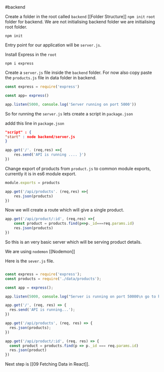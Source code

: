 #backend 

Create a folder in the root called `backend`
[[Folder Structure]]
 `npm init` `root` folder for backend. We are not initialising backend folder we are initialising root folder.
```console
npm init
```

Entry point for our application will be `server.js`.

Install Express in the `root` 
```console
npm i express
```

Create a `server.js` file inside the `backend` folder. For now also copy paste the `products.js` file in data folder in backend.

```javascript
const express = require('express')

const app= express()

app.listen(5000, console.log('Server running on port 5000'))
```

So for running the `server.js` lets create a script in `package.json` 

addd this line in `package.json` 
```json
"script" : {
"start" : node backend/server.js
}
```

```javascript
app.get('/'. (req,res) =>{
	res.send('API is running .... }')
})
```

Change export of products from `product.js` to common module exports, currently it is in es6 module export.
```javascript
module.exports = products
```

```javascript
app.get('/api/products'. (req,res) =>{
	res.json(products)
})
```

Now we will create a route which will give a single product.

```javascript
app.get('/api/product/:id', (req,res) =>{
	const product = products.find(p=>p._id===req.params.id)
	res.json(products)
})
```

So this is an very basic server which will be serving product details.

We are using `nodemon` [[Nodemon]]

Here is the `sever.js` file.

```javascript

const express = require('express');
const products = require('./data/products');

const app = express();

app.listen(5000, console.log("Server is running on port 50000\n go to http://localhost:5000/"))

app.get('/', (req, res) => {
  res.send('API is running...');
})

app.get('/api/products', (req, res) => {
  res.json(products);
})

app.get('/api/product/:id', (req, res) => {
  const product = products.find(p => p._id === req.params.id)
  res.json(product)
})

```

Next step is [[09 Fetching Data in React]].